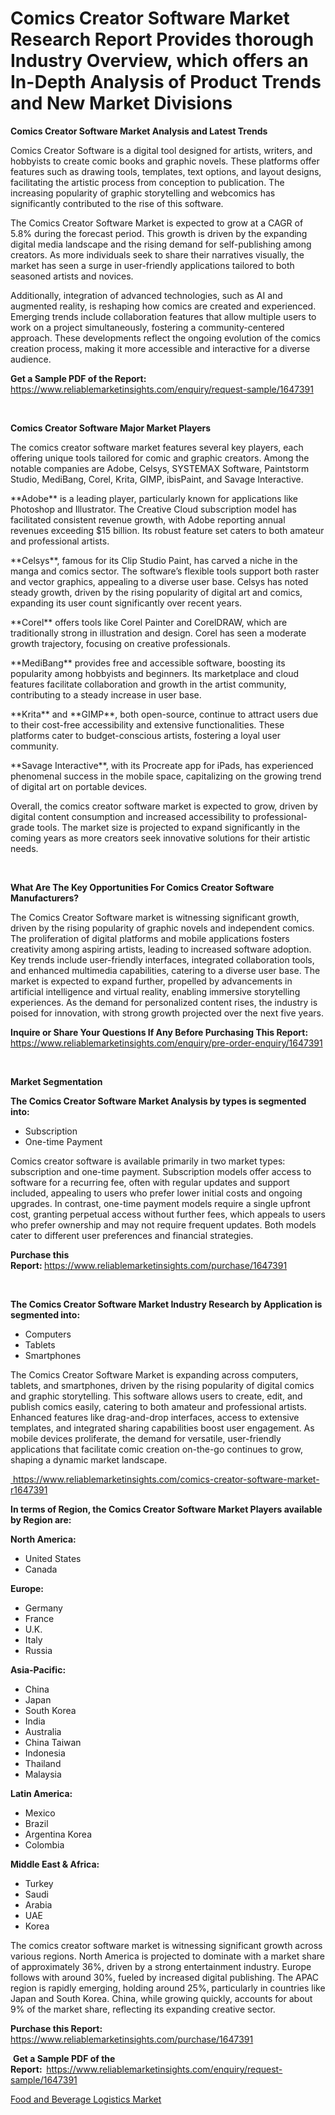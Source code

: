 <p><h1>Comics Creator Software Market Research Report Provides thorough Industry Overview, which offers an In-Depth Analysis of Product Trends and New Market Divisions</h1></p><p><strong>Comics Creator Software Market Analysis and Latest Trends</strong></p>
<p><p>Comics Creator Software is a digital tool designed for artists, writers, and hobbyists to create comic books and graphic novels. These platforms offer features such as drawing tools, templates, text options, and layout designs, facilitating the artistic process from conception to publication. The increasing popularity of graphic storytelling and webcomics has significantly contributed to the rise of this software.</p><p>The Comics Creator Software Market is expected to grow at a CAGR of 5.8% during the forecast period. This growth is driven by the expanding digital media landscape and the rising demand for self-publishing among creators. As more individuals seek to share their narratives visually, the market has seen a surge in user-friendly applications tailored to both seasoned artists and novices. </p><p>Additionally, integration of advanced technologies, such as AI and augmented reality, is reshaping how comics are created and experienced. Emerging trends include collaboration features that allow multiple users to work on a project simultaneously, fostering a community-centered approach. These developments reflect the ongoing evolution of the comics creation process, making it more accessible and interactive for a diverse audience.</p></p>
<p><strong>Get a Sample PDF of the Report:&nbsp;</strong> <a href="https://www.reliablemarketinsights.com/enquiry/request-sample/1647391?utm_campaign=2667&utm_medium=2&utm_source=Github&utm_content=ia&utm_term=10032025&utm_id=comics-creator-software">https://www.reliablemarketinsights.com/enquiry/request-sample/1647391</a></p>
<p>&nbsp;</p>
<p><strong>Comics Creator Software Major Market Players</strong></p>
<p><p>The comics creator software market features several key players, each offering unique tools tailored for comic and graphic creators. Among the notable companies are Adobe, Celsys, SYSTEMAX Software, Paintstorm Studio, MediBang, Corel, Krita, GIMP, ibisPaint, and Savage Interactive.</p><p>**Adobe** is a leading player, particularly known for applications like Photoshop and Illustrator. The Creative Cloud subscription model has facilitated consistent revenue growth, with Adobe reporting annual revenues exceeding $15 billion. Its robust feature set caters to both amateur and professional artists. </p><p>**Celsys**, famous for its Clip Studio Paint, has carved a niche in the manga and comics sector. The software’s flexible tools support both raster and vector graphics, appealing to a diverse user base. Celsys has noted steady growth, driven by the rising popularity of digital art and comics, expanding its user count significantly over recent years.</p><p>**Corel** offers tools like Corel Painter and CorelDRAW, which are traditionally strong in illustration and design. Corel has seen a moderate growth trajectory, focusing on creative professionals. </p><p>**MediBang** provides free and accessible software, boosting its popularity among hobbyists and beginners. Its marketplace and cloud features facilitate collaboration and growth in the artist community, contributing to a steady increase in user base.</p><p>**Krita** and **GIMP**, both open-source, continue to attract users due to their cost-free accessibility and extensive functionalities. These platforms cater to budget-conscious artists, fostering a loyal user community.</p><p>**Savage Interactive**, with its Procreate app for iPads, has experienced phenomenal success in the mobile space, capitalizing on the growing trend of digital art on portable devices.</p><p>Overall, the comics creator software market is expected to grow, driven by digital content consumption and increased accessibility to professional-grade tools. The market size is projected to expand significantly in the coming years as more creators seek innovative solutions for their artistic needs.</p></p>
<p>&nbsp;</p>
<p><strong>What Are The Key Opportunities For Comics Creator Software Manufacturers?</strong></p>
<p><p>The Comics Creator Software market is witnessing significant growth, driven by the rising popularity of graphic novels and independent comics. The proliferation of digital platforms and mobile applications fosters creativity among aspiring artists, leading to increased software adoption. Key trends include user-friendly interfaces, integrated collaboration tools, and enhanced multimedia capabilities, catering to a diverse user base. The market is expected to expand further, propelled by advancements in artificial intelligence and virtual reality, enabling immersive storytelling experiences. As the demand for personalized content rises, the industry is poised for innovation, with strong growth projected over the next five years.</p></p>
<p><strong>Inquire or Share Your Questions If Any Before Purchasing This Report:</strong> <a href="https://www.reliablemarketinsights.com/enquiry/pre-order-enquiry/1647391?utm_campaign=2667&utm_medium=2&utm_source=Github&utm_content=ia&utm_term=10032025&utm_id=comics-creator-software">https://www.reliablemarketinsights.com/enquiry/pre-order-enquiry/1647391</a></p>
<p>&nbsp;</p>
<p><strong>Market Segmentation</strong></p>
<p><strong>The Comics Creator Software Market Analysis by types is segmented into:</strong></p>
<p><ul><li>Subscription</li><li>One-time Payment</li></ul></p>
<p><p>Comics creator software is available primarily in two market types: subscription and one-time payment. Subscription models offer access to software for a recurring fee, often with regular updates and support included, appealing to users who prefer lower initial costs and ongoing upgrades. In contrast, one-time payment models require a single upfront cost, granting perpetual access without further fees, which appeals to users who prefer ownership and may not require frequent updates. Both models cater to different user preferences and financial strategies.</p></p>
<p><strong>Purchase this Report:&nbsp;</strong><a href="https://www.reliablemarketinsights.com/purchase/1647391?utm_campaign=2667&utm_medium=2&utm_source=Github&utm_content=ia&utm_term=10032025&utm_id=comics-creator-software">https://www.reliablemarketinsights.com/purchase/1647391</a></p>
<p>&nbsp;</p>
<p><strong>The Comics Creator Software Market Industry Research by Application is segmented into:</strong></p>
<p><ul><li>Computers</li><li>Tablets</li><li>Smartphones</li></ul></p>
<p><p>The Comics Creator Software Market is expanding across computers, tablets, and smartphones, driven by the rising popularity of digital comics and graphic storytelling. This software allows users to create, edit, and publish comics easily, catering to both amateur and professional artists. Enhanced features like drag-and-drop interfaces, access to extensive templates, and integrated sharing capabilities boost user engagement. As mobile devices proliferate, the demand for versatile, user-friendly applications that facilitate comic creation on-the-go continues to grow, shaping a dynamic market landscape.</p></p>
<p><a href="https://www.reliablemarketinsights.com/comics-creator-software-market-r1647391?utm_campaign=2667&utm_medium=2&utm_source=Github&utm_content=ia&utm_term=10032025&utm_id=comics-creator-software">&nbsp;https://www.reliablemarketinsights.com/comics-creator-software-market-r1647391</a></p>
<p><strong>In terms of Region, the Comics Creator Software Market Players available by Region are:</strong></p>
<p>
    <p> <strong> North America: </strong>
        <ul>
            <li>United States</li>
            <li>Canada</li>
        </ul>
        </p> 
    <p> <strong> Europe: </strong>
        <ul>
            <li>Germany</li>
            <li>France</li>
            <li>U.K.</li>
            <li>Italy</li>
            <li>Russia</li>
        </ul>
        </p> 
    <p> <strong> Asia-Pacific: </strong>
        <ul>
            <li>China</li>
            <li>Japan</li>
            <li>South Korea</li>
            <li>India</li>
            <li>Australia</li>
            <li>China Taiwan</li>
            <li>Indonesia</li>
            <li>Thailand</li>
            <li>Malaysia</li>
        </ul>
        </p> 
    <p> <strong> Latin America: </strong>
        <ul>
            <li>Mexico</li>
            <li>Brazil</li>
            <li>Argentina Korea</li>
            <li>Colombia</li>
        </ul>
        </p> 
    <p> <strong> Middle East & Africa: </strong>
        <ul>
            <li>Turkey</li>
            <li>Saudi</li>
            <li>Arabia</li>
            <li>UAE</li>
            <li>Korea</li>
        </ul>
    </p>
    </p>
<p><p>The comics creator software market is witnessing significant growth across various regions. North America is projected to dominate with a market share of approximately 36%, driven by a strong entertainment industry. Europe follows with around 30%, fueled by increased digital publishing. The APAC region is rapidly emerging, holding around 25%, particularly in countries like Japan and South Korea. China, while growing quickly, accounts for about 9% of the market share, reflecting its expanding creative sector.</p></p>
<p><strong>Purchase this Report: </strong><a href="https://www.reliablemarketinsights.com/purchase/1647391?utm_campaign=2667&utm_medium=2&utm_source=Github&utm_content=ia&utm_term=10032025&utm_id=comics-creator-software">https://www.reliablemarketinsights.com/purchase/1647391</a></p>
<p>&nbsp;<strong>Get a Sample PDF of the Report:&nbsp;&nbsp;</strong><a href="https://www.reliablemarketinsights.com/enquiry/request-sample/1647391?utm_campaign=2667&utm_medium=2&utm_source=Github&utm_content=ia&utm_term=10032025&utm_id=comics-creator-software">https://www.reliablemarketinsights.com/enquiry/request-sample/1647391</a></p>
<p><strong></strong></p>
<p><p><a href="https://github.com/bholdsfofie/Market-Research-Report-List-1/blob/main/food-and-beverage-logistics-market.md?utm_campaign=2667&utm_medium=2&utm_source=Github&utm_content=ia&utm_term=10032025&utm_id=comics-creator-software">Food and Beverage Logistics Market</a></p></p>
